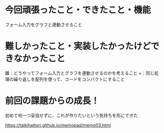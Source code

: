 # 今回頑張ったこと・できたこと・機能
フォーム入力をグラフと連動させること
# 難しかったこと・実装したかったけどできなかったこと
難：どうやってフォーム入力とグラフを連動させるのかを考えること
×：同じ処理の繰り返しを配列を使って、コードをコンパクトにすること
# 前回の課題からの成長！
初めて何一つ妥協せずに、これが作りたいという気持ちを形にできた

https://taikihattori.github.io/memopad/memo03.html
